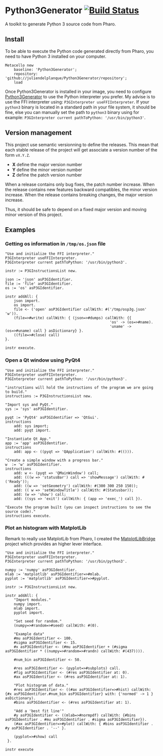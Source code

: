 # Python3Generator [![Build Status](https://travis-ci.org/juliendelplanque/Python3Generator.svg?branch=master)](https://travis-ci.org/juliendelplanque/Python3Generator)
A toolkit to generate Python 3 source code from Pharo.

## Install
To be able to execute the Python code generated directly from Pharo, you need to have Python 3 installed on your computer.

```
Metacello new
    baseline: 'Python3Generator';
    repository: 'github://juliendelplanque/Python3Generator/repository';
    load
```

Once Python3Generator is installed in your image, you need to configure [Python3Generator](https://github.com/juliendelplanque/Python3Generator) to use the Python interpreter you prefer. My advise is to use the FFI interpreter using: `P3GInterpreter useFFIInterpreter`. If your `python3` binary is located in a standard path in your file system, it should be fine, else you can manually set the path to `python3` binary using for example: `P3GInterpreter current pathToPython: '/usr/bin/python3'`.

## Version management 

This project use semantic versionning to define the releases. This mean that each stable release of the project will get associate a version number of the form `vX.Y.Z`. 

- **X** define the major version number
- **Y** define the minor version number 
- **Z** define the patch version number

When a release contains only bug fixes, the patch number increase. When the release contains new features backward compatibles, the minor version increase. When the release contains breaking changes, the major version increase. 

Thus, it should be safe to depend on a fixed major version and moving minor version of this project.

## Examples
### Getting os information in `/tmp/os.json` file
```
"Use and initialize the FFI interpreter."
P3GInterpreter useFFIInterpreter.
P3GInterpreter current pathToPython: '/usr/bin/python3'.

instr := P3GInstructionsList new.

json := 'json' asP3GIdentifier.
file := 'file' asP3GIdentifier.
os := 'os' asP3GIdentifier.

instr addAll: {
    json import.
    os import.
    file <- ('open' asP3GIdentifier callWith: #('/tmp/osp3g.json' 'w')).
    (file=>#write) callWith: { (json=>#dumps) callWith: {{
                                                'os' -> (os=>#name).
                                                'uname' -> (os=>#uname) call } asDictionary} }.
    ((file=>#close) call)
}.

instr execute.
```

### Open a Qt window using PyQt4
```
"Use and initialize the FFI interpreter."
P3GInterpreter useFFIInterpreter.
P3GInterpreter current pathToPython: '/usr/bin/python3'.

"instructions will hold the instructions of the program we are going to build."
instructions := P3GInstructionsList new.

"Import sys and PyQt."
sys := 'sys' asP3GIdentifier.

pyqt := 'PyQt4' asP3GIdentifier => 'QtGui'.
instructions
    add: sys import;
    add: pyqt import.

"Instantiate Qt App."
app := 'app' asP3GIdentifier.
instructions
    add: app <- ((pyqt => 'QApplication') callWith: #(())).

"Create a simple window with a progress bar."
w  := 'w' asP3GIdentifier.
instructions
    add: w <- (pyqt => 'QMainWindow') call;
    add: (((w => 'statusBar') call => 'showMessage') callWith: #('Ready'));
    add: ((w => 'setGeometry') callWith: #(300 300 250 150));
    add: (( w => 'setWindowTitle') callWith: #(Statusbar));
    add: (w => 'show') call;
    add: ((sys => 'exit') callWith: { (app => 'exec_') call }).

"Execute the program built (you can inspect instructions to see the source code)."
instructions execute.
```

### Plot an histogram with MatplotLib
Remark to really use MatplotLib from Pharo, I created the [MatplotLibBridge](https://github.com/juliendelplanque/MatplotLibBridge) project which provides an higher lever interface.

```
"Use and initialize the FFI interpreter."
P3GInterpreter useFFIInterpreter.
P3GInterpreter current pathToPython: '/usr/bin/python3'.

numpy := 'numpy' asP3GIdentifier.
mlab := 'matplotlib' asP3GIdentifier=>#mlab.
pyplot := 'matplotlib' asP3GIdentifier=>#pyplot.

instr := P3GInstructionsList new.

instr addAll: {
    "Import modules."
    numpy import.
    mlab import.
    pyplot import.

    "Set seed for random."
    (numpy=>#random=>#seed) callWith: #(0).

    "Example data"
    #mu asP3GIdentifier <- 100.
    #sigma asP3GIdentifier <- 15.
    #x asP3GIdentifier <- (#mu asP3GIdentifier + (#sigma asP3GIdentifier * ((numpy=>#random=>#randn) callWith: #(437)))).

    #num_bin asP3GIdentifier <- 50.

    #res asP3GIdentifier <- (pyplot=>#subplots) call.
    #fig asP3GIdentifier <- (#res asP3GIdentifier at: 0).
    #ax asP3GIdentifier <- (#res asP3GIdentifier at: 1).

    "Plot histogram of data."
    #res asP3GIdentifier <- ((#ax asP3GIdentifier=>#hist) callWith: {#x asP3GIdentifier.#num_bin asP3GIdentifier} with: {'normed' -> 1 } asDictionary).
    #bins asP3GIdentifier <- (#res asP3GIdentifier at: 1).

    "Add a 'best fit line'"
    #y asP3GIdentifier <- ((mlab=>#normpdf) callWith: {#bins asP3GIdentifier . #mu asP3GIdentifier . #sigma asP3GIdentifier}).
    (#ax asP3GIdentifier=>#plot) callWith: { #bins asP3GIdentifier . #y asP3GIdentifier . '--' }.

    (pyplot=>#show) call
 }.

instr execute
```
